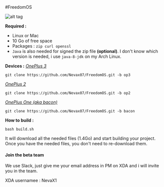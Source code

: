 #FreedomOS

![alt tag](https://raw.githubusercontent.com/Nevax07/FreedomOS/master/home_banner.png)

**Required :**
- Linux or Mac
- 10 Go of free space
- Packages : `zip curl openssl`
- `Java` is also needed for signed the zip file **(optional)**.
I don't know which version is needed, i use `java-8-jdk` on my Arch Linux.

**Devices :**
[*OnePlus 3*](https://github.com/Nevax07/FreedomOS/tree/op3)
```
git clone https://github.com/Nevax07/FreedomOS.git -b op3
```
[*OnePlus 2*](https://github.com/Nevax07/FreedomOS/tree/op2)
```
git clone https://github.com/Nevax07/FreedomOS.git -b op2
```
[*OnePlus One (aka bacon)*](https://github.com/Nevax07/FreedomOS/tree/bacon)
```
git clone https://github.com/Nevax07/FreedomOS.git -b bacon
```

**How to build :**

```
bash build.sh
```

It will download all the needed files (1.4Go) and start building your project.
Once you have the needed files, you don't need to re-download them.

#### Join the beta team
We use Slack, just give me your email address in PM on XDA and i will invite you in the team.

XDA usernamee : NevaX1
